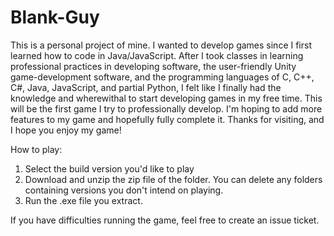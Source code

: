 # Blank-Guy
This is a personal project of mine. I wanted to develop games since I first learned how to code in Java/JavaScript. After I took classes in learning professional practices in developing software, the user-friendly Unity game-development software, and the programming languages of C, C++, C#, Java, JavaScript, and partial Python, I felt like I finally had the knowledge and wherewithal to start developing games in my free time.
This will be the first game I try to professionally develop. I'm hoping to add more features to my game and hopefully fully complete it. Thanks for visiting, and I hope you enjoy my game!

How to play:
1) Select the build version you'd like to play
2) Download and unzip the zip file of the folder. You can delete any folders containing versions you don't intend on playing.
3) Run the .exe file you extract.

If you have difficulties running the game, feel free to create an issue ticket.
